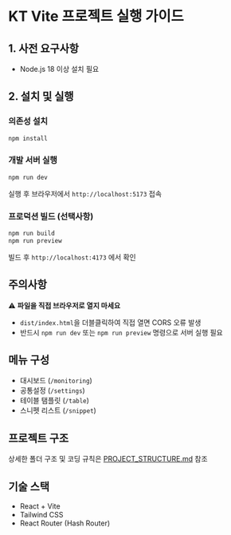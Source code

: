 # KT Vite 프로젝트 실행 가이드

## 1. 사전 요구사항
- Node.js 18 이상 설치 필요

## 2. 설치 및 실행

### 의존성 설치
```bash
npm install
```

### 개발 서버 실행
```bash
npm run dev
```
실행 후 브라우저에서 `http://localhost:5173` 접속

### 프로덕션 빌드 (선택사항)
```bash
npm run build
npm run preview
```
빌드 후 `http://localhost:4173` 에서 확인

## 주의사항
⚠️ **파일을 직접 브라우저로 열지 마세요**
- `dist/index.html`을 더블클릭하여 직접 열면 CORS 오류 발생
- 반드시 `npm run dev` 또는 `npm run preview` 명령으로 서버 실행 필요

## 메뉴 구성
- 대시보드 (`/monitoring`)
- 공통설정 (`/settings`)
- 테이블 탬플릿 (`/table`)
- 스니펫 리스트 (`/snippet`)

## 프로젝트 구조
상세한 폴더 구조 및 코딩 규칙은 [PROJECT_STRUCTURE.md](./PROJECT_STRUCTURE.md) 참조

## 기술 스택
- React + Vite
- Tailwind CSS
- React Router (Hash Router)